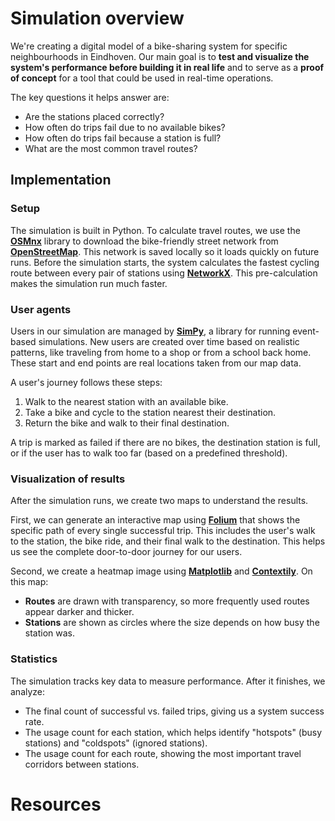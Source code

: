 # Simulation overview
We're creating a digital model of a bike-sharing system for specific neighbourhoods in Eindhoven.
Our main goal is to **test and visualize the system's performance before building it in real life** and to serve as a **proof of concept** for a tool that could be used in real-time operations.

The key questions it helps answer are:
- Are the stations placed correctly?
- How often do trips fail due to no available bikes?
- How often do trips fail because a station is full?
- What are the most common travel routes?

## Implementation
### Setup
The simulation is built in Python. To calculate travel routes, we use the **[OSMnx][2]** library to download the bike-friendly street network from **[OpenStreetMap][1]**. This network is saved locally so it loads quickly on future runs. Before the simulation starts, the system calculates the fastest cycling route between every pair of stations using **[NetworkX][3]**. This pre-calculation makes the simulation run much faster.

### User agents
Users in our simulation are managed by **[SimPy][4]**, a library for running event-based simulations. New users are created over time based on realistic patterns, like traveling from home to a shop or from a school back home. These start and end points are real locations taken from our map data.

A user's journey follows these steps:
1.  Walk to the nearest station with an available bike.
2.  Take a bike and cycle to the station nearest their destination.
3.  Return the bike and walk to their final destination.

A trip is marked as failed if there are no bikes, the destination station is full, or if the user has to walk too far (based on a predefined threshold).

### Visualization of results
After the simulation runs, we create two maps to understand the results.

First, we can generate an interactive map using **[Folium][5]** that shows the specific path of every single successful trip. This includes the user's walk to the station, the bike ride, and their final walk to the destination. This helps us see the complete door-to-door journey for our users.

Second, we create a heatmap image using **[Matplotlib][6]** and **[Contextily][7]**. On this map:
-   **Routes** are drawn with transparency, so more frequently used routes appear darker and thicker.
-   **Stations** are shown as circles where the size depends on how busy the station was.

### Statistics
The simulation tracks key data to measure performance. After it finishes, we analyze:
-   The final count of successful vs. failed trips, giving us a system success rate.
-   The usage count for each station, which helps identify "hotspots" (busy stations) and "coldspots" (ignored stations).
-   The usage count for each route, showing the most important travel corridors between stations.


# Resources
[1]: https://www.openstreetmap.org/ "OpenStreetMap Homepage"
[2]: https://osmnx.readthedocs.io/ "OSMnx Documentation"
[3]: https://networkx.org/ "NetworkX Documentation"
[4]: https://simpy.readthedocs.io/ "SimPy Documentation"
[5]: https://python-visualization.github.io/folium/ "Folium Documentation"
[6]: https://matplotlib.org/ "Matplotlib Homepage"
[7]: https://contextily.readthedocs.io/ "Contextily Documentation"
